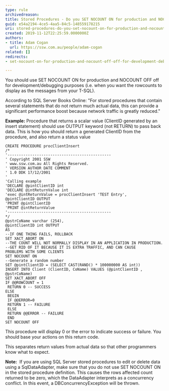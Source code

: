 ```yaml
---
type: rule
archivedreason: 
title: Stored Procedures - Do you SET NOCOUNT ON for production and NOCOUNT OFF off for development/debugging purposes?
guid: e54a2194-4ce5-4aa5-84c5-148559178215
uri: stored-procedures-do-you-set-nocount-on-for-production-and-nocount-off-off-for-development-debugging-purposes
created: 2019-11-12T22:25:59.0000000Z
authors:
- title: Adam Cogan
  url: https://ssw.com.au/people/adam-cogan
related: []
redirects:
- set-nocount-on-for-production-and-nocount-off-off-for-development-debugging-purposes

---
```


You should use SET NOCOUNT ON for production and NOCOUNT OFF off for development/debugging purposes (i.e. when you want the rowcounts to display as the messages from your T-SQL).

<!--endintro-->

According to SQL Server Books Online:
"For stored procedures that contain several statements that do not return much actual data, this can provide a significant performance boost because network traffic is greatly reduced."

**Example:** Procedure that returns a scalar value (ClientID generated by an insert statement) should use OUTPUT keyword (not RETURN) to pass back data. This is how you should return a generated ClientID from the procedure, and also return a status value



```
CREATE PROCEDURE procClientInsert
/*
'---------------------------------------------- 
' Copyright 2001 SSW 
' www.ssw.com.au All Rights Reserved.
' VERSION AUTHOR DATE COMMENT 
' 1.0 DDK 17/12/2001 
'
'Calling example
'DECLARE @pintClientID int
'DECLARE @intReturnValue int
'exec @intReturnValue = procClientInsert 'TEST Entry', 
@pintClientID OUTPUT
'PRINT @pintClientID
'PRINT @intReturnValue
'---------------------------------------------- 
*/
@pstrCoName varchar (254),
@pintClientID int OUTPUT
AS
--IF ONE THING FAILS, ROLLBACK
SET XACT_ABORT ON
--THE COUNT WILL NOT NORMALLY DISPLAY IN AN APPLICATION IN PRODUCTION. 
--GET RID OF IT BECAUSE IT IS EXTRA TRAFFIC, AND CAN CAUSE 
PROBLEMS WITH SOME CLIENTS
SET NOCOUNT ON
--Generate a random number
SET @pintClientID = (SELECT CAST(RAND() * 100000000 AS int))
INSERT INTO Client (ClientID, CoName) VALUES (@pintClientID , 
@pstrCoName)
SET XACT_ABORT OFF
IF @@ROWCOUNT = 1 
 RETURN 0 -- SUCCESS
ELSE
 BEGIN
 IF @@ERROR=0 
 RETURN 1 -- FAILURE 
 ELSE
 RETURN @@ERROR -- FAILURE 
 END
SET NOCOUNT OFF
```



This procedure will display 0 or the error to indicate success or failure. You should base your actions on this return code.

This separates return values from actual data so that other programmers know what to expect.

**Note:**  If you are using SQL Server stored procedures to edit or delete data using a SqlDataAdapter, make sure that you do not use SET NOCOUNT ON in the stored procedure definition. This causes the rows affected count returned to be zero, which the DataAdapter interprets as a concurrency conflict. In this event, a DBConcurrencyException will be thrown.
